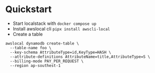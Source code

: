 # Quickstart

- Start localstack with `docker compose up`
- Install awslocal cli `pipx install awscli-local`
- Create a table

```
awslocal dynamodb create-table \
  --table-name foo \
  --key-schema AttributeType=id,KeyType=HASH \
  --attribute-definitions AttributeName=title,AttributeType=S \
  --billing-mode PAY_PER_REQUEST \
  --region ap-southest-1
```